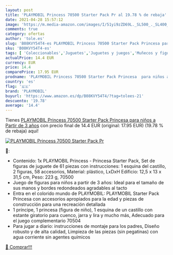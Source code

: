 ```yaml
---
layout: post
title: 'PLAYMOBIL Princess 70500 Starter Pack Pr al 19.78 % de rebaja'
date: 2021-04-28 15:57:12
image: 'https://m.media-amazon.com/images/I/51yi9zZD69L._SL500_._SL400_.jpg'
comments: true
category: ofertas
author: 'tole.es'
slug: 'B08KVY54T4-es PLAYMOBIL Princess 70500 Starter Pack Princesa para niños...'
sku: 'B08KVY54T4-es'
tags: [ 'Coleccionables','Juguetes','Juguetes y juegos','Muñecos y figuras','Playsets de figuras de juguete para niños','playmobil', ]
actualPrice: 14.4 EUR
currency: EUR
price: 14.4
comparePrice: 17.95 EUR
prodname: 'PLAYMOBIL Princess 70500 Starter Pack Princesa  para niños a Partir de 3 años'
country: 'es'
flag: '🇪🇸'
brand: 'PLAYMOBIL'
buyurl: 'https://www.amazon.es/dp/B08KVY54T4/?tag=tolees-21'
descuento: '19.78'
average: '14.4'
---
```


Tienes [PLAYMOBIL Princess 70500 Starter Pack Princesa  para niños a Partir de 3 años](https://www.amazon.es/dp/B08KVY54T4/?tag=tolees-21) con precio final de  14.4 EUR (original: 17.95 EUR) (19.78 %  de rebaja) aqui!

[![PLAYMOBIL Princess 70500 Starter Pack Pr](https://m.media-amazon.com/images/I/51yi9zZD69L._SL500_._SL400_.jpg)](https://www.amazon.es/dp/B08KVY54T4/?tag=tolees-21)

🔎:

- Contenido: 1x PLAYMOBIL Princess - Princesa Starter Pack, Set de figuras de juguete de 61 piezas con instrucciones: 1 esquina del castillo, 2 figuras, 58 accesorios, Material: plástico, LxDxH Edificio: 12,5 x 13 x 31,5 cm, Peso: 223 g, 70500
- Juego de figuras para niños a partir de 3 años: Ideal para el tamaño de sus manos y bordes redondeados agradables al tacto
- Entra en el colorido mundo de PLAYMOBIL: PLAYMOBIL Starter Pack Princesa con accesorios apropiados para la edad y piezas de construcción para una recreación detallada
- 1 príncipe, 1 princesa (figura de niño), 1 esquina de un castillo con estante giratorio para cuenco, jarra y lira y mucho más, Adecuado para el juego complementario 70504
- Para jugar a diario: instrucciones de montaje para los padres, Diseño robusto y de alta calidad, Limpieza de las piezas (sin pegatinas) con agua corriente sin agentes químicos

[🛒 Comprar!!!](https://www.amazon.es/dp/B08KVY54T4/?tag=tolees-21)
